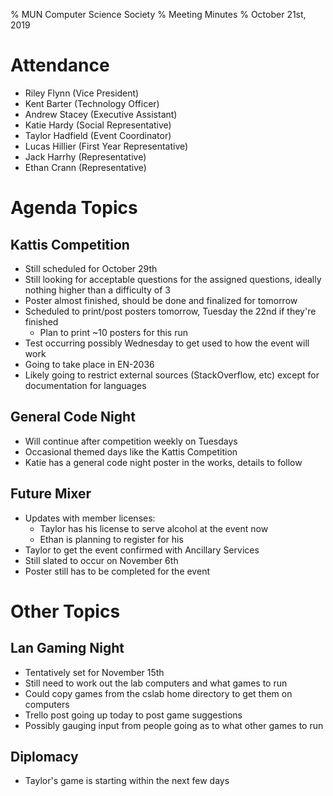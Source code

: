 % MUN Computer Science Society
% Meeting Minutes
% October 21st, 2019

# Attendance

* Riley Flynn (Vice President)
* Kent Barter (Technology Officer)
* Andrew Stacey (Executive Assistant)
* Katie Hardy (Social Representative)
* Taylor Hadfield (Event Coordinator)
* Lucas Hillier (First Year Representative)
* Jack Harrhy (Representative)
* Ethan Crann (Representative)


# Agenda Topics

## Kattis Competition
- Still scheduled for October 29th
- Still looking for acceptable questions for the assigned questions, ideally nothing higher than a difficulty of 3
- Poster almost finished, should be done and finalized for tomorrow
- Scheduled to print/post posters tomorrow, Tuesday the 22nd if they're finished
  - Plan to print ~10 posters for this run
- Test occurring possibly Wednesday to get used to how the event will work
- Going to take place in EN-2036
- Likely going to restrict external sources (StackOverflow, etc) except for documentation for languages

## General Code Night
- Will continue after competition weekly on Tuesdays
- Occasional themed days like the Kattis Competition
- Katie has a general code night poster in the works, details to follow

## Future Mixer
- Updates with member licenses:
  - Taylor has his license to serve alcohol at the event now
  - Ethan is planning to register for his
- Taylor to get the event confirmed with Ancillary Services
- Still slated to occur on November 6th
- Poster still has to be completed for the event


# Other Topics

## Lan Gaming Night
- Tentatively set for November 15th
- Still need to work out the lab computers and what games to run
- Could copy games from the cslab home directory to get them on computers
- Trello post going up today to post game suggestions
- Possibly gauging input from people going as to what other games to run

## Diplomacy
- Taylor's game is starting within the next few days